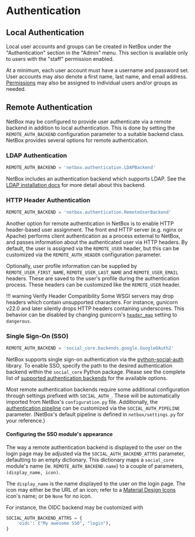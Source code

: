 # Authentication

## Local Authentication

Local user accounts and groups can be created in NetBox under the "Authentication" section in the "Admin" menu. This section is available only to users with the "staff" permission enabled.

At a minimum, each user account must have a username and password set. User accounts may also denote a first name, last name, and email address. [Permissions](../permissions.md) may also be assigned to individual users and/or groups as needed.

## Remote Authentication

NetBox may be configured to provide user authenticate via a remote backend in addition to local authentication. This is done by setting the `REMOTE_AUTH_BACKEND` configuration parameter to a suitable backend class. NetBox provides several options for remote authentication.

### LDAP Authentication

```python
REMOTE_AUTH_BACKEND = 'netbox.authentication.LDAPBackend'
```

NetBox includes an authentication backend which supports LDAP. See the [LDAP installation docs](../../installation/6-ldap.md) for more detail about this backend.

### HTTP Header Authentication

```python
REMOTE_AUTH_BACKEND = 'netbox.authentication.RemoteUserBackend'
```

Another option for remote authentication in NetBox is to enable HTTP header-based user assignment. The front end HTTP server (e.g. nginx or Apache) performs client authentication as a process external to NetBox, and passes information about the authenticated user via HTTP headers. By default, the user is assigned via the `REMOTE_USER` header, but this can be customized via the `REMOTE_AUTH_HEADER` configuration parameter.

Optionally, user profile information can be supplied by `REMOTE_USER_FIRST_NAME`, `REMOTE_USER_LAST_NAME` and `REMOTE_USER_EMAIL` headers. These are saved to the user's profile during the authentication process. These headers can be customized like the `REMOTE_USER` header.

!!! warning Verify Header Compatibility
    Some WSGI servers may drop headers which contain unsupported characters. For instance, gunicorn v22.0 and later silently drops HTTP headers containing underscores. This behavior can be disabled by changing gunicorn's [`header_map`](https://docs.gunicorn.org/en/stable/settings.html#header-map) setting to `dangerous`.

### Single Sign-On (SSO)

```python
REMOTE_AUTH_BACKEND = 'social_core.backends.google.GoogleOAuth2'
```

NetBox supports single sign-on authentication via the [python-social-auth](https://github.com/python-social-auth) library. To enable SSO, specify the path to the desired authentication backend within the `social_core` Python package. Please see the complete list of [supported authentication backends](https://github.com/python-social-auth/social-core/tree/master/social_core/backends) for the available options.

Most remote authentication backends require some additional configuration through settings prefixed with `SOCIAL_AUTH_`. These will be automatically imported from NetBox's `configuration.py` file. Additionally, the [authentication pipeline](https://python-social-auth.readthedocs.io/en/latest/pipeline.html) can be customized via the `SOCIAL_AUTH_PIPELINE` parameter. (NetBox's default pipeline is defined in `netbox/settings.py` for your reference.)

#### Configuring the SSO module's appearance

The way a remote authentication backend is displayed to the user on the login
page may be adjusted via the `SOCIAL_AUTH_BACKEND_ATTRS` parameter, defaulting
to an empty dictionary. This dictionary maps a `social_core` module's name (ie.
`REMOTE_AUTH_BACKEND.name`) to a couple of parameters, `(display_name, icon)`.

The `display_name` is the name displayed to the user on the login page. The
icon may either be the URL of an icon; refer to a [Material Design
Icons](https://github.com/google/material-design-icons) icon's name; or be
`None` for no icon.

For instance, the OIDC backend may be customized with
```python
SOCIAL_AUTH_BACKEND_ATTRS = {
    'oidc': ("My awesome SSO", "login"),
}
```
